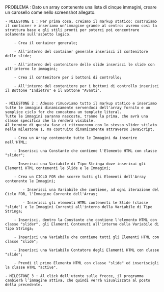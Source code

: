 PROBLEMA : Dato un array contenente una lista di cinque immagini, creare un carosello come nello screenshot allegato.

    - MILESTONE 1 : Per prima cosa, creiamo il markup statico: costruiamo il container e inseriamo un'immagine grande al centro: avremo così la struttura base e gli stili pronti per poterci poi concentrare solamente sull'aspetto logico.

        - Crea il container generale;

        - All'interno del container generale inserisci il contenitore delle slide;

        - All'interno del contenitore delle slide inserisci le slide con all'interno le immagini;

        - Crea il contenitore per i bottoni di controllo;

        - All'interno del contenitore per i bottoni di controllo inserisci il Bottone "Indietro" e il Bottone "Avanti".
        

    - MILESTONE 2 : Adesso rimuoviamo tutto il markup statico e inseriamo tutte le immagini dinamicamente servendoci dell'array fornito e un semplice ciclo for che concatena un template literal. 
    Tutte le immagini saranno nascoste, tranne la prima, che avrà una classe specifica che la renderà visibile. 
    Al termine di questa fase ci ritroveremo con lo stesso slider stilato nella milestone 1, ma costruito dinamicamente attraverso JavaScript.

        - Crea un Array contenente tutte le Immagini da inserire nell'HTML;

        - Inserisci una Constante che contiene l'Elemento HTML con classe "slider";

        - Inserisci una Variabile di Tipo Stringa dove inserirai gli Elementi HTML contenenti le Slide e le Immagini;

        - Crea un CICLO FOR che scorre tutti gli Elementi dell'Array contenente le Immagini;

            - Inserisci una Variabile che contiene, ad ogni iterazione del Ciclo FOR, l'Immagine Corrente dell'Array;

            - Inserisci gli elementi HTML contenenti le Slide (classe "slide") e le Immagini Correnti all'interno della Variabile di Tipo Stringa;

        - Inserisci, dentro la Constante che contiene l'elemento HTML con classe "slider", gli Elementi Contenuti all'interno della Variabile di Tipo Stringa;

        - Inserisci una Variabile che contiene tutti gli Elementi HTML con classe "slide";

        - Inserisci una Variabile Contatore degli Elementi HTML con classe "slide";

        - Prendi il primo Elemento HTML con classe "slide" ed inseriscigli la classe HTML "active".

    - MILESTONE 3 : Al click dell'utente sulle frecce, il programma cambierà l’immagine attiva, che quindi verrà visualizzata al posto della precedente.
